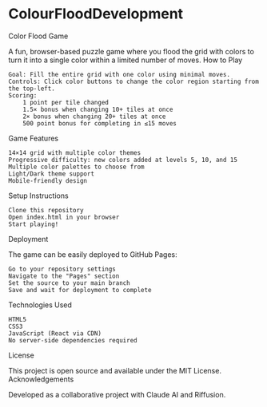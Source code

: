 # ColourFloodDevelopment

Color Flood Game

A fun, browser-based puzzle game where you flood the grid with colors to turn it into a single color within a limited number of moves.
How to Play

    Goal: Fill the entire grid with one color using minimal moves.
    Controls: Click color buttons to change the color region starting from the top-left.
    Scoring:
        1 point per tile changed
        1.5× bonus when changing 10+ tiles at once
        2× bonus when changing 20+ tiles at once
        500 point bonus for completing in ≤15 moves

Game Features

    14×14 grid with multiple color themes
    Progressive difficulty: new colors added at levels 5, 10, and 15
    Multiple color palettes to choose from
    Light/Dark theme support
    Mobile-friendly design

Setup Instructions

    Clone this repository
    Open index.html in your browser
    Start playing!

Deployment

The game can be easily deployed to GitHub Pages:

    Go to your repository settings
    Navigate to the "Pages" section
    Set the source to your main branch
    Save and wait for deployment to complete

Technologies Used

    HTML5
    CSS3
    JavaScript (React via CDN)
    No server-side dependencies required

License

This project is open source and available under the MIT License.
Acknowledgements

Developed as a collaborative project with Claude AI and Riffusion.
